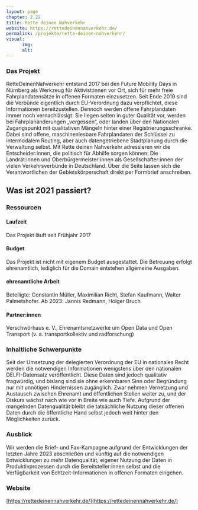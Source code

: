 ```yaml
---
layout: page
chapter: 2.22
title: Rette deinen Nahverkehr
website: https://rettedeinennahverkehr.de/
permalink: /projekte/rette-deinen-nahverkehr/
visual:
      img: 
      alt: 
---
```


### Das Projekt

RetteDeinenNahverkehr entstand 2017 bei den Future Mobility Days in Nürnberg als Werkzeug für Aktivist:innen vor Ort, sich für mehr freie Fahrplandatensätze in offenen Formaten einzusetzen. Seit Ende 2019 sind die Verbünde eigentlich durch EU-Verordnung dazu verpflichtet, diese Informationen bereitzustellen. Dennoch werden offene Fahrplandaten immer noch vernachlässigt: Sie liegen selten in guter Qualität vor, werden bei Fahrplanänderungen „vergessen“, oder landen über den Nationalen Zugangspunkt mit qualitativen Mängeln hinter einer Registrierungsschranke. Dabei sind offene, maschinenlesbare Fahrplandaten der Schlüssel zu intermodalem Routing, aber auch datengetriebene Stadtplanung durch die Verwaltung selbst. Mit Rette deinen Nahverkehr adressieren wir die Entscheider:innen, die politisch für Abhilfe sorgen können: Die Landrät:innen und Oberbürgermeister:innen als Gesellschafter:innen der vielen Verkehrsverbünde in Deutschland. Über die Seite lassen sich die Verantwortlichen der Gebietskörperschaft direkt per Formbrief anschreiben.

## Was ist 2021 passiert?

### Ressourcen

#### Laufzeit
Das Projekt läuft seit Frühjahr 2017

#### Budget
Das Projekt ist nicht mit eigenem Budget ausgestattet. Die Betreuung erfolgt ehrenamtlich, lediglich für die Domain entstehen allgemeine Ausgaben.

#### ehrenamtliche Arbeit
Beteiligte: Constantin Müller, Maximilian Richt, Stefan Kaufmann, Walter Palmetshofer. Ab 2023: Jannis Redmann, Holger Bruch

#### Partner:innen
Verschwörhaus e. V., Ehrenamtsnetzwerke um Open Data und Open Transport (v. a. transportkollektiv und radforschung)

### Inhaltliche Schwerpunkte

Seit der Umsetzung der delegierten Verordnung der EU in nationales Recht werden die notwendigen Informationen wenigstens über den nationalen DELFI-Datensatz veröffentlicht. Diese Daten sind jedoch qualitativ fragwürdig, und bislang sind sie ohne erkennbaren Sinn oder Begründung nur mit unnötigen Hindernissen zugänglich. Zwar nehmen Vernetzung und Austausch zwischen Ehrenamt und öffentlichen Stellen weiter zu, und der Diskurs wächst nach wie vor in Breite wie auch Tiefe. Aufgrund der mangelnden Datenqualität bleibt die tatsächliche Nutzung dieser offenen Daten durch die öffentliche Hand selbst jedoch weit hinter den Möglichkeiten zurück.

### Ausblick

Wir werden die Brief- und Fax-Kampagne aufgrund der Entwicklungen der letzten Jahre 2023 abschließen und künftig auf die notwendigen Entwicklungen zu mehr Datenqualität, eigener Nutzung der Daten in Produktivprozessen durch die Bereitsteller:innen selbst und die Verfügbarkeit von Echtzeit-Informationen in offenen Formaten eingehen.

### Website

[https://rettedeinennahverkehr.de/](https://rettedeinennahverkehr.de/)
